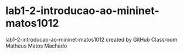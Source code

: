 # lab1-2-introducao-ao-mininet-matos1012
lab1-2-introducao-ao-mininet-matos1012 created by GitHub Classroom
Matheus Matos Machado
